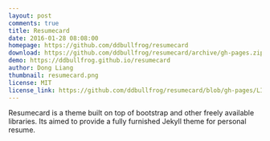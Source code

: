 ```yaml
---
layout: post
comments: true
title: Resumecard
date: 2016-01-28 08:08:00
homepage: https://github.com/ddbullfrog/resumecard
download: https://github.com/ddbullfrog/resumecard/archive/gh-pages.zip
demo: https://ddbullfrog.github.io/resumecard
author: Dong Liang
thumbnail: resumecard.png
license: MIT
license_link: https://github.com/ddbullfrog/resumecard/blob/gh-pages/LICENSE.md
---
```


Resumecard is a theme built on top of bootstrap and other freely available libraries. Its aimed to provide a fully furnished Jekyll theme for personal resume.
